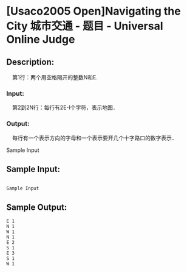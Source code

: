 # [Usaco2005 Open]Navigating the City 城市交通 - 题目 - Universal Online Judge

## Description: 

    第1行：两个用空格隔开的整数N和E.

### Input: 

    第2到2N行：每行有2E-I个字符，表示地图．

### Output: 



    每行有一个表示方向的字母和一个表示要开几个十字路口的数字表示．



Sample Input




## Sample Input: 
```

Sample Input
```

## Sample Output: 
```
E 1
N 1
W 1
N 1
E 2
S 1
E 3
S 1
W 1

```
